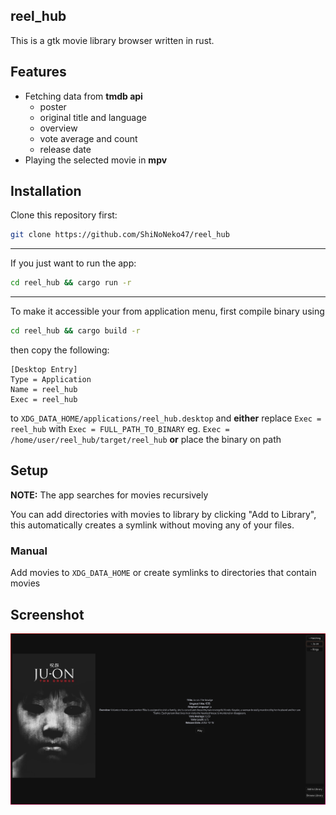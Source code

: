 ## reel_hub
This is a gtk movie library browser written in rust. 

## Features
 - Fetching data from <b>tmdb api</b> 
	- poster
	- original title and language
	- overview
	- vote average and count
	- release date
 - Playing the selected movie in <b>mpv</b>

## Installation
Clone this repository first:
```sh
git clone https://github.com/ShiNoNeko47/reel_hub
```
---
If you just want to run the app:
```sh
cd reel_hub && cargo run -r
```
---
To make it accessible your from application menu, first compile binary using
```sh
cd reel_hub && cargo build -r
```
then copy the following:
```
[Desktop Entry]
Type = Application
Name = reel_hub
Exec = reel_hub
```
to ```XDG_DATA_HOME/applications/reel_hub.desktop``` and <b>either</b>
replace ```Exec = reel_hub```
with ```Exec = FULL_PATH_TO_BINARY``` eg. ```Exec = /home/user/reel_hub/target/reel_hub```
<b>or</b>
place the binary on path 

## Setup
<b>NOTE:</b> The app searches for movies recursively

You can add directories with movies to library by clicking "Add to Library", this automatically creates a symlink without moving any of your files.

### Manual
Add movies to ```XDG_DATA_HOME``` or create symlinks to directories that contain movies

## Screenshot
![image](screenshot.jpg)
